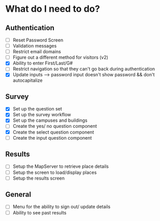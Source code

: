 # What do I need to do?

## Authentication
- [ ] Reset Password Screen
- [ ] Validation messages
- [ ] Restrict email domains
- [ ] Figure out a different method for visitors (v2)
- [x] Ability to enter First/Last/G#
- [ ] Restrict navigation so that they can't go back during authentication
- [x] Update inputs --> password input doesn't show password && don't autocapitalize

## Survey
- [x] Set up the question set
- [x] Set up the survey workflow
- [x] Set up the campuses and buildings
- [ ] Create the yes/ no question component
- [x] Create the select question component
- [ ] Create the input question component

## Results
- [ ] Setup the MapServer to retrieve place details
- [ ] Setup the screen to load/display places
- [ ] Setup the results screen

## General
- [ ] Menu for the ability to sign out/ update details
- [ ] Ability to see past results
